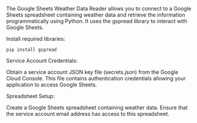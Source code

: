 The Google Sheets Weather Data Reader allows you to connect to a Google Sheets spreadsheet containing weather data and retrieve the information programmatically using Python. It uses the gspread library to interact with Google Sheets.

Install required libraries:

``pip install gspread``

Service Account Credentials:

Obtain a service account JSON key file (secrets.json) from the Google Cloud Console. This file contains authentication credentials allowing your application to access Google Sheets.

Spreadsheet Setup:

Create a Google Sheets spreadsheet containing weather data. Ensure that the service account email address has access to this spreadsheet.
